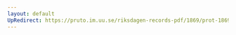 ```yaml
---
layout: default
UpRedirect: https://pruto.im.uu.se/riksdagen-records-pdf/1869/prot-1869--fk--130/prot-1869--fk--130_022.pdf
---
```

